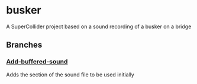 # busker

A SuperCollider project based on a sound recording of a busker on a bridge

## Branches

### [Add-buffered-sound](https://github.com/davidtrussler/busker/tree/Add-buffered-sound)

Adds the section of the sound file to be used initially
